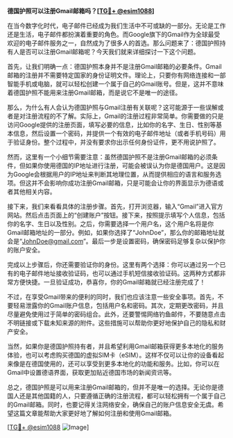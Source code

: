 **德国护照可以注册Gmail邮箱吗？[[TG💪+ @esim1088](https://t.me/s/esim1088)]**

在当今数字化时代，电子邮件已经成为我们生活中不可或缺的一部分。无论是工作还是生活，电子邮件都扮演着重要的角色。而Google旗下的Gmail作为全球最受欢迎的电子邮件服务之一，自然成为了很多人的首选。那么问题来了：德国护照持有人是否可以注册Gmail邮箱呢？今天我们就来详细探讨一下这个问题。

首先，让我们明确一点：德国护照本身并不是注册Gmail邮箱的必要条件。Gmail邮箱的注册并不需要特定国家的身份证明文件。理论上，只要你有网络连接和一部智能手机或电脑，就可以轻松创建一个属于自己的Gmail账号。但是，这并不意味着德国护照不能用来注册Gmail邮箱，而是说它不是唯一的途径。

那么，为什么有人会认为德国护照与Gmail注册有关联呢？这可能源于一些误解或者是对注册流程的不了解。实际上，Gmail的注册过程非常简单。你需要做的只是访问Google提供的注册页面，填写必要的信息，比如你的名字、生日、性别等基本信息，然后设置一个密码，并提供一个有效的电子邮件地址（或者手机号码）用于验证身份。整个过程中，并没有要求你出示任何身份证件，更不用说护照了。

然而，这里有一个小细节需要注意：虽然德国护照不是注册Gmail邮箱的必须条件，但如果你使用德国的IP地址进行注册，可能会被误认为你是德国用户。这是因为Google会根据用户的IP地址来判断其地理位置，从而提供相应的语言和服务选项。但这并不会影响你成功注册Gmail邮箱，只是可能会让你的界面显示为德语或者其他相关内容。

接下来，我们来看看具体的注册步骤。首先，打开浏览器，输入“Gmail”进入官方网站。然后点击页面上的“创建账户”按钮。接下来，按照提示填写个人信息，包括你的名字、生日以及性别。之后，你需要选择一个用户名，这个用户名将是你Gmail邮箱地址的一部分。例如，如果你选择了“JohnDoe”，那么你的邮箱地址就会是“JohnDoe@gmail.com”。最后一步是设置密码，确保密码足够复杂以保护你的账户安全。

完成以上步骤后，你还需要验证你的身份。这里有两个选择：你可以通过另一个已有的电子邮件地址接收验证码，也可以通过手机短信接收验证码。这两种方式都非常方便快捷。一旦验证成功，恭喜你，你的Gmail邮箱就已经注册完成了！

不过，在享受Gmail带来的便利的同时，我们也应该注意一些安全事项。首先，不要轻易泄露你的Gmail账户信息，包括用户名和密码。其次，定期更改密码，并且尽量避免使用过于简单的密码组合。此外，还要警惕网络钓鱼邮件，不要随意点击不明链接或下载未知来源的附件。这些措施可以帮助你更好地保护自己的隐私和财产安全。

当然，如果你是德国护照持有者，并且希望利用Gmail邮箱获得更多本地化的服务体验，也可以考虑购买德国的虚拟SIM卡（eSIM）。这样不仅可以让你的设备看起来像是在德国使用的，还可以享受到更多本地化的功能和服务。比如，你可以在Gmail中设置德语界面，获取更加贴近德国市场的新闻资讯等。

总之，德国护照是可以用来注册Gmail邮箱的，但并不是唯一的选择。无论你是德国人还是其他国籍的人，只要遵循正确的注册流程，都可以轻松拥有一个属于自己的Gmail邮箱。同时，也要记得关注网络安全，确保自己的账户信息安全无虞。希望这篇文章能帮助大家更好地了解如何注册和使用Gmail邮箱。

[[TG💪+ @esim1088](https://t.me/s/esim1088) ![Image](https://i.postimg.cc/4NQfJmqS/Snipaste-2025-05-13-00-14-12.png)]